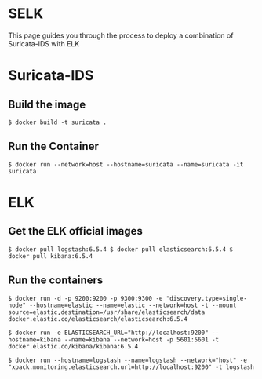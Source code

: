 # SELK

This page guides you through the process to deploy a combination of Suricata-IDS with ELK 


# Suricata-IDS

## Build the image

`
$ docker build -t suricata .
`

## Run the Container

`
$ docker run --network=host --hostname=suricata --name=suricata -it suricata
`

# ELK

## Get the ELK official images

`
$ docker pull logstash:6.5.4
$ docker pull elasticsearch:6.5.4
$ docker pull kibana:6.5.4
`

## Run the containers

`
$ docker run -d -p 9200:9200 -p 9300:9300 -e "discovery.type=single-node" --hostname=elastic --name=elastic --network=host -t --mount source=elastic,destination=/usr/share/elasticsearch/data docker.elastic.co/elasticsearch/elasticsearch:6.5.4
`

`
$ docker run -e ELASTICSEARCH_URL="http://localhost:9200" --hostname=kibana --name=kibana --network=host -p 5601:5601 -t docker.elastic.co/kibana/kibana:6.5.4
`

`
$ docker run --hostname=logstash --name=logstash --network="host" -e "xpack.monitoring.elasticsearch.url=http://localhost:9200" -t logstash
`
